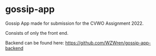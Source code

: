 # gossip-app
Gossip App made for submission for the CVWO Assignment 2022.


Consists of only the front end. 


Backend can be found here: https://github.com/WZWren/gossip-app-backend
